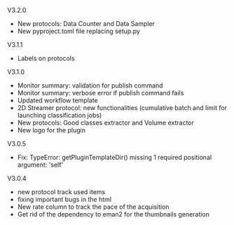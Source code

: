 V3.2.0
- New protocols: Data Counter and Data Sampler
- New pyproject.toml file replacing setup.py

V3.1.1
- Labels on protocols

V3.1.0 
- Monitor summary: validation for publish command
- Monitor summary: verbose error if publish command fails
- Updated workflow template
- 2D Streamer protocol: new functionalities (cumulative batch and limit for launching classification jobs)
- New protocols: Good classes extractor and Volume extractor
- New logo for the plugin

V3.0.5
- Fix: TypeError: getPluginTemplateDir() missing 1 required positional argument: 'self'

V3.0.4
- new protocol track used items 
- fixing important bugs in the html
- New rate column to track the pace of the acquisition
- Get rid of the dependency to eman2 for the thumbnails generation


